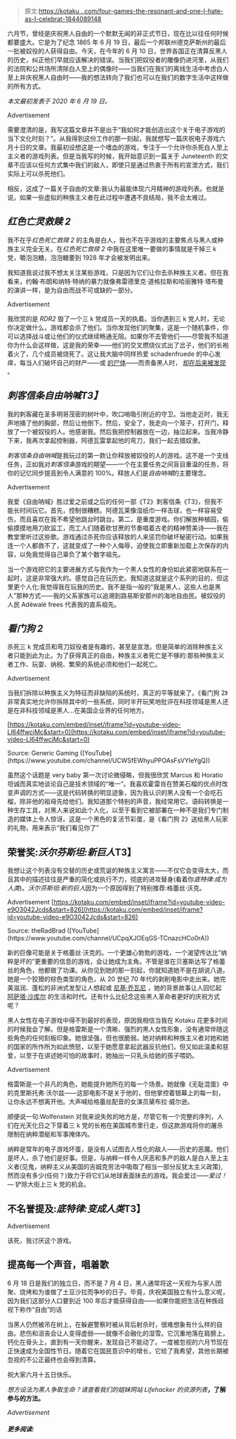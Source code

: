 > 原文:[https://kotaku . com/four-games-the-resonant-and-one-I-hate-as-I-celebrat-1844089148](https://kotaku.com/four-games-that-resonate-and-one-i-hate-as-i-celebrat-1844089148)

六月节，曾经是庆祝黑人自由的一个默默无闻的非正式节日，现在比以往任何时候都要盛大。它是为了纪念 1865 年 6 月 19 日，最后一个邦联州德克萨斯州的最后一批被奴役的人获得自由。今天，在今年的 6 月 10 日，世界各国正在清算反黑人的历史，纠正他们早就应该解决的错误。当我们把奴役者的雕像扔进河里，从我们的法院和公共场所清除白人至上的偶像时——当我们在我们的离线生活中考虑白人至上并庆祝黑人自由时——我的想法转向了我们也可以在我们的数字生活中这样做的所有方式。

*本文最初发表于 2020 年 6 月 19 日。*

<label class="bxm4mm-13 juykRM">Advertisement</label>

需要澄清的是，我写这篇文章并不是出于“我如何才能创造出这个关于电子游戏的当下文化时刻？”。从我得到这份工作的那一刻起，我就想写一篇庆祝电子游戏六月十日的文章。我最初设想这是一个嗜血的游戏，专注于一个允许你杀死白人至上主义者的游戏列表。但是当我写的时候，我开始意识到一篇关于 Juneteenth 的文章不应该以任何方式集中我们的敌人，即使只是通过热衷于所有的宣泄方式，我们实际上可以杀死他们。

相反，这成了一篇关于自由的文章:我认为最能体现六月精神的游戏列表。也就是说，如果一些虚拟的种族主义者在此过程中遭遇不良结局，我不会太难过。

## *红色亡灵救赎 2*

我不在乎*红色死亡救赎 2* 的主角是白人，我也不在乎游戏的主要焦点与黑人或种族主义完全无关。在*红色死亡救赎 2* 中我在这里唯一要做的事情就是干掉三 k 党，嚼泡泡糖，泡泡糖要到 1928 年才会被发明出来。

我知道我说过我不想太关注某些游戏，只是因为它们让你去杀种族主义者。但在我看来，约翰·布朗和纳特·特纳的暴力就像弗雷德里克·道格拉斯和哈丽雅特·塔布曼的演讲一样，是为自由而战不可或缺的一部分。

<label class="bxm4mm-13 juykRM">Advertisement</label>

我欣赏的是 *RDR2* 毁了一个三 k 党成员一天的执着。当你遇到三 k 党人时，无论你决定做什么，游戏都会杀了他们。当你发现他们的聚集，这是一个随机事件，你可以选择战斗或让他们的仪式继续畅通无阻。如果你不去管他们——尽管我不知道你为什么会这样做，这是我的荣幸——他们的交叉燃烧仪式出了岔子，他们的长袍着火了，几个成员被烧死了。这让我大脑中同样热爱 schadenfruede 的中心发痒，每当人们破坏自己的财产——或 [的尸体](https://www.theroot.com/white-guy-lies-about-black-anti-fascist-stabbing-him-be-1798509349?utm_source=theroot_twitter&utm_medium=socialflow)——而责备黑人时， [却在后来被发现](https://www.thedailybeast.com/man-ruins-his-own-truck-for-money-blames-blacklivesmatter) 。

## ***刺客信条自由呐喊**T3】*

我的刺客藏在圣多明哥茂密的树叶中，吹口哨吸引附近的守卫。当他走近时，我无声地捅了他的胸部，然后让他倒下。然后，安全了，我走向一个笼子，打开门，释放了一个被奴役的人。他感谢我。然后我把控制器放在一边，抽泣起来。当我冷静下来，我再次拿起控制器，阿德瓦雷拿起他的弯刀，我们一起去猎奴隶。

*刺客信条自由呐喊*是我玩过的第一款让你释放被奴役的人的游戏。这不是一个支线任务，正如我对*刺客信条*游戏的期望——一个在主要任务之间盲目重温的任务，将你的记忆同步提高到令人满意的 100%。释放人们是*自由呐喊*的主要理念。

<label class="bxm4mm-13 juykRM">Advertisement</label>

我爱《自由呐喊》胜过爱之前或之后的任何一部《T2》刺客信条《T3》，但我不能长时间玩它。首先，控制很糟糕。阿德瓦莱像湿纸巾一样击球，也一样容易受伤，而且喜欢在我不希望他跳台时跳台。第二，是重度游戏。你们解放种植园，偷偷摸摸地用刀砍监工，而工人们随着砍甘蔗的节奏唱着古老的精神赞美诗——我在教堂里听过这些歌。游戏通过杀死你应该释放的人来惩罚你破坏秘密行动。如果我连一个人都救不了，这就变成了一种个人侮辱，迫使我立即重新加载上次保存的内容，以免我觉得自己辜负了某个数字祖先。

当一个游戏把它的主要进展方式与我作为一个黑人女性的身份如此紧密地联系在一起时，这是非常强大的。感觉自己在玩历史。我知道这就是这个系列的目的，但这里更个人化:我觉得我在玩我的历史。我不是指一般的“我是黑人，这些人也是黑人”那种方式——我的父系家族可以追溯到路易斯安那州的海地自由民。被奴役的人民 Adéwalé frees 代表我的直系祖先。

## *看门狗 2*

杀死三 k 党成员和弯刀奴役者是有趣的，甚至是宣泄。但是简单的消除种族主义者只能到此为止。为了获得真正的自由，种族主义者死亡是不够的:那些种族主义者工作、玩耍、纳税、繁荣的系统必须和他们一起死亡。

<label class="bxm4mm-13 juykRM">Advertisement</label>

当我们拆除以种族主义为特征而非缺陷的系统时，真正的平等就来了。《看门狗 2》非常真实地允许你拆除其中的一些系统，同时半开玩笑地批评在科技领域是黑人还是在非科技领域是黑人...在美国企业界的任何地方。

 [https://kotaku.com/embed/inset/iframe?id=youtube-video-Ll64ffwciMc&start=0](https://kotaku.com/embed/inset/iframe?id=youtube-video-Ll64ffwciMc&start=0)

<figcaption class="sc-1ptbguh-0 hxeMec caption">Source: Generic Gaming ([YouTube](https://www.youtube.com/channel/UCWSfEWhyuPPOAsFsVYIeYgQ))</figcaption> 

虽然这个话题是 very baby 第一次讨论微侵略，但我很欣赏 Marcus 和 Horatio 坦诚而真实地谈论自己是技术领域的“唯一”。我喜欢霍雷肖在赞美石榴的优点时改变声调的方式——这是代码转换的明显迹象，因为我认识的黑人没有一个会吃石榴，除非他的祖母先给他们。我知道那个特别的声音，我经常用它。语码转换是一种生存工具，对黑人来说如此个人化，以至于看到它被部署在一种不是我们专门制造的媒体上令人惊讶。这是一个黑色的复活节彩蛋，是《看门狗 2》送给黑人玩家的礼物，用来表示“我们看见你了”

## **荣誉奖:*沃尔芬斯坦:新巨人*T3】**

我想让这个列表没有交替的历史或荒诞的种族主义寓言——不仅它会变得太大，而且其中的描述往往是严重的简化或执行不力，彻底的进攻替身(看着你*底特律:成为人类*)。*沃尔芬斯坦:新的巨人*因为一个原因得到了特别推荐:格蕾丝·沃克。

<label class="bxm4mm-13 juykRM">Advertisement</label> [https://kotaku.com/embed/inset/iframe?id=youtube-video-e9O3042Jcds&start=826](https://kotaku.com/embed/inset/iframe?id=youtube-video-e9O3042Jcds&start=826)

<figcaption class="sc-1ptbguh-0 hxeMec caption">Source: theRadBrad ([YouTube](https://www.youtube.com/channel/UCpqXJOEqGS-TCnazcHCo0rA))</figcaption> 

新的巨像可能是关于格蕾丝·沃克的。一个更雄心勃勃的游戏，一个渴望传达比“纳粹是坏的”更重要的信息的游戏，会让她成为主角。不管是谁在贝塞斯达写了格蕾丝的角色，他都做了功课。从你见到她的那一刻起，你就知道她不是在胡说八道。她是一个狡猾的棕色类型的角色，从 20 世纪 70 年代的剥削电影中走出来。她完美滋润、蓬松的非洲式发型让人想起或 [尼基·乔瓦尼](https://en.wikipedia.org/wiki/Nikki_Giovanni) ，她的背景故事让人回忆起 [阿萨塔·沙库尔](https://en.wikipedia.org/wiki/Assata_Shakur) 的生活和时代。还有什么比纪念这些黑人革命者更好的庆祝方式呢？

黑人女性在电子游戏中得不到最好的表现，原因我相信当我在 Kotaku 花更多时间的时候我会了解。但是格雷斯是一个清晰、强烈的黑人女性形象，没有通常伴随这些角色的任何刻板印象。她很坚强，但也很脆弱。她对纳粹和种族主义者对她和她的国家的所作所为如此愤怒，以至于她愿意拿起武器反抗他们，但又如此温柔和慈爱，以至于在讲述她可怕的故事时，她抽出一只乳头给她的孩子喂奶。

<label class="bxm4mm-13 juykRM">Advertisement</label>

格雷斯是一个非凡的角色，她能提升她所在的每一个场景。她就像《无耻混蛋》中的克里斯托弗·沃尔兹——这部电影不是关于他的，但他掌控着银幕上的每一刻，让你永远不想离开他。大声喊给格蕾丝配音的女演员黛布拉·威尔逊。

顺便说一句:Wolfenstein 对我来说失败的地方是，尽管它有一个完整的序列，人们在光天化日之下穿着三 k 党的长袍在美国城市里行走，但这款游戏将你的屠杀限制在纳粹潜艇和军事掩体内。

纳粹是常年的电子游戏坏蛋，是没有人试图去人性化的敌人——历史的恶魔。他们是坏人，杀了他们是好事。但是，与纳粹一样令人厌恶和多产的敌人是白人至上主义者(见鬼，纳粹主义从美国的吉姆克劳法中吸取了相当一部分反犹太主义政策),然而没有多少(任何？)致力于将它们从地球表面抹去的游戏。我会爱过——*爱过！—* 铲除大街上三 k 党的机会。

## **不名誉提及:*底特律:变成人类*T3】**

<label class="bxm4mm-13 juykRM">Advertisement</label>

该死，我讨厌这个游戏。

## 提高每一个声音，唱着歌

6 月 18 日是我们的独立日，而不是 7 月 4 日，黑人通常将这一天视为与家人团聚、烧烤和为谁做了土豆沙拉而争吵的日子。毕竟，庆祝美国独立有什么意义呢，因为我们这部分人口要到近 100 年后才能获得自由——如果你能把生活在种族歧视下称作“自由”的话

当黑人仍然被吊在树上，在躲避警察时被从背后射杀时，很难想象有什么样的自由。悲伤和沮丧会让人变得虚弱——就像不会融化的湿雪。它沉重地落在肩膀上，钙化在骨头上，直到有一天你醒来，发现自己不能动了。一度被忽视的六月节现在正快速成为全国性节日。随着它在国民意识中的增长，它给了我希望，其他长期被忽视的不公正最终也会得到清算。

祝大家六月十五日快乐。

*想方设法为黑人争取生命？请查看我们的姐妹网站 Lifehacker 的资源列表*[](https://lifehacker.com/where-to-donate-to-help-people-fighting-for-racial-just-1843852418)**，了解参与的方法。**

*<label class="bxm4mm-13 juykRM">Advertisement</label>*

#### *更多阅读:*